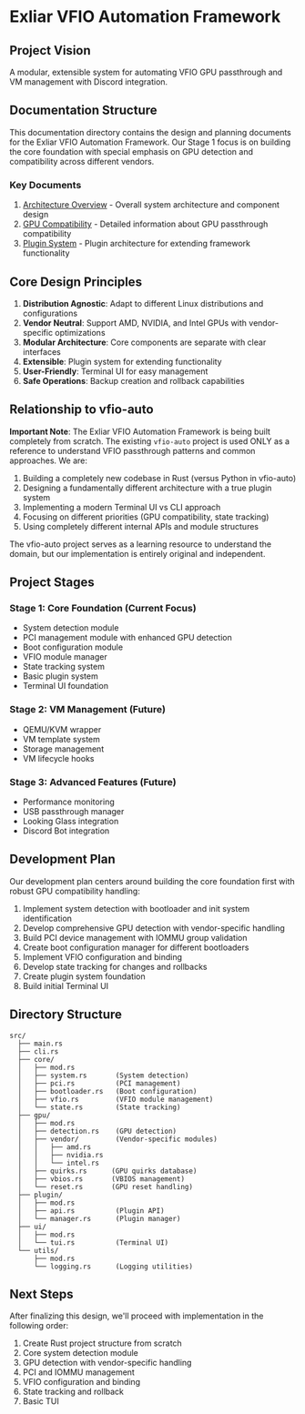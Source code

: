 # Exliar VFIO Automation Framework

## Project Vision

A modular, extensible system for automating VFIO GPU passthrough and VM management with Discord integration.

## Documentation Structure

This documentation directory contains the design and planning documents for the Exliar VFIO Automation Framework. Our Stage 1 focus is on building the core foundation with special emphasis on GPU detection and compatibility across different vendors.

### Key Documents

1. [Architecture Overview](./architecture.md) - Overall system architecture and component design
2. [GPU Compatibility](./gpu-compatibility.md) - Detailed information about GPU passthrough compatibility
3. [Plugin System](./plugin-system.md) - Plugin architecture for extending framework functionality

## Core Design Principles

1. **Distribution Agnostic**: Adapt to different Linux distributions and configurations
2. **Vendor Neutral**: Support AMD, NVIDIA, and Intel GPUs with vendor-specific optimizations
3. **Modular Architecture**: Core components are separate with clear interfaces
4. **Extensible**: Plugin system for extending functionality
5. **User-Friendly**: Terminal UI for easy management
6. **Safe Operations**: Backup creation and rollback capabilities

## Relationship to vfio-auto

**Important Note**: The Exliar VFIO Automation Framework is being built completely from scratch. The existing `vfio-auto` project is used ONLY as a reference to understand VFIO passthrough patterns and common approaches. We are:

1. Building a completely new codebase in Rust (versus Python in vfio-auto)
2. Designing a fundamentally different architecture with a true plugin system
3. Implementing a modern Terminal UI vs CLI approach
4. Focusing on different priorities (GPU compatibility, state tracking)
5. Using completely different internal APIs and module structures

The vfio-auto project serves as a learning resource to understand the domain, but our implementation is entirely original and independent.

## Project Stages

### Stage 1: Core Foundation (Current Focus)

- System detection module
- PCI management module with enhanced GPU detection
- Boot configuration module
- VFIO module manager
- State tracking system
- Basic plugin system
- Terminal UI foundation

### Stage 2: VM Management (Future)

- QEMU/KVM wrapper
- VM template system
- Storage management
- VM lifecycle hooks

### Stage 3: Advanced Features (Future)

- Performance monitoring
- USB passthrough manager
- Looking Glass integration
- Discord Bot integration

## Development Plan

Our development plan centers around building the core foundation first with robust GPU compatibility handling:

1. Implement system detection with bootloader and init system identification
2. Develop comprehensive GPU detection with vendor-specific handling
3. Build PCI device management with IOMMU group validation
4. Create boot configuration manager for different bootloaders
5. Implement VFIO configuration and binding
6. Develop state tracking for changes and rollbacks
7. Create plugin system foundation
8. Build initial Terminal UI

## Directory Structure

```
src/
  ├── main.rs
  ├── cli.rs
  ├── core/
  │   ├── mod.rs
  │   ├── system.rs       (System detection)
  │   ├── pci.rs          (PCI management)
  │   ├── bootloader.rs   (Boot configuration)
  │   ├── vfio.rs         (VFIO module management)
  │   └── state.rs        (State tracking)
  ├── gpu/
  │   ├── mod.rs
  │   ├── detection.rs    (GPU detection)
  │   ├── vendor/         (Vendor-specific modules)
  │   │   ├── amd.rs
  │   │   ├── nvidia.rs
  │   │   └── intel.rs
  │   ├── quirks.rs      (GPU quirks database)
  │   ├── vbios.rs       (VBIOS management)
  │   └── reset.rs       (GPU reset handling)
  ├── plugin/
  │   ├── mod.rs
  │   ├── api.rs          (Plugin API)
  │   └── manager.rs      (Plugin manager)
  ├── ui/
  │   ├── mod.rs
  │   └── tui.rs          (Terminal UI)
  └── utils/
      ├── mod.rs
      └── logging.rs      (Logging utilities)
```

## Next Steps

After finalizing this design, we'll proceed with implementation in the following order:

1. Create Rust project structure from scratch
2. Core system detection module
3. GPU detection with vendor-specific handling
4. PCI and IOMMU management
5. VFIO configuration and binding
6. State tracking and rollback
7. Basic TUI